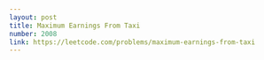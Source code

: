 ```yaml
---
layout: post
title: Maximum Earnings From Taxi
number: 2008
link: https://leetcode.com/problems/maximum-earnings-from-taxi
---
```

